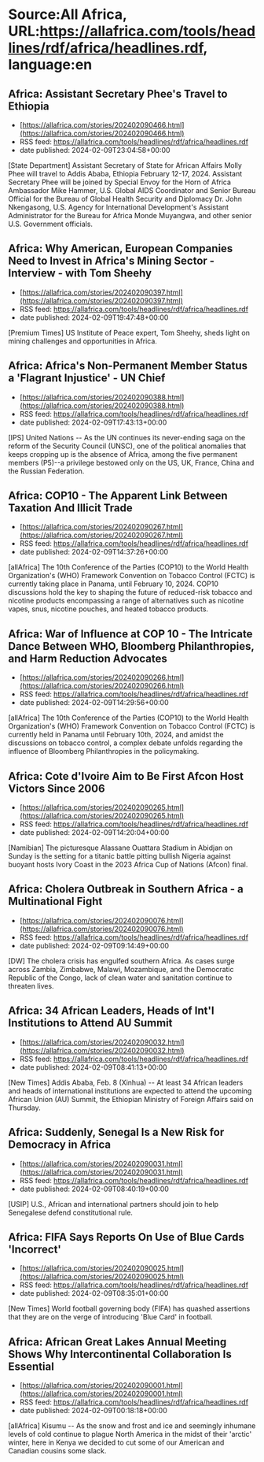 # Source:All Africa, URL:https://allafrica.com/tools/headlines/rdf/africa/headlines.rdf, language:en

## Africa: Assistant Secretary Phee's Travel to Ethiopia
 - [https://allafrica.com/stories/202402090466.html](https://allafrica.com/stories/202402090466.html)
 - RSS feed: https://allafrica.com/tools/headlines/rdf/africa/headlines.rdf
 - date published: 2024-02-09T23:04:58+00:00

[State Department] Assistant Secretary of State for African Affairs Molly Phee will travel to Addis Ababa, Ethiopia February 12-17, 2024. Assistant Secretary Phee will be joined by Special Envoy for the Horn of Africa Ambassador Mike Hammer, U.S. Global AIDS Coordinator and Senior Bureau Official for the Bureau of Global Health Security and Diplomacy Dr. John Nkengasong, U.S. Agency for International Development's Assistant Administrator for the Bureau for Africa Monde Muyangwa, and other senior U.S. Government officials.

## Africa: Why American, European Companies Need to Invest in Africa's Mining Sector - Interview -  with Tom Sheehy
 - [https://allafrica.com/stories/202402090397.html](https://allafrica.com/stories/202402090397.html)
 - RSS feed: https://allafrica.com/tools/headlines/rdf/africa/headlines.rdf
 - date published: 2024-02-09T19:47:48+00:00

[Premium Times] US Institute of Peace expert, Tom Sheehy, sheds light on mining challenges and opportunities in Africa.

## Africa: Africa's Non-Permanent Member Status a 'Flagrant Injustice' - UN Chief
 - [https://allafrica.com/stories/202402090388.html](https://allafrica.com/stories/202402090388.html)
 - RSS feed: https://allafrica.com/tools/headlines/rdf/africa/headlines.rdf
 - date published: 2024-02-09T17:43:13+00:00

[IPS] United Nations -- As the UN continues its never-ending saga on the reform of the Security Council (UNSC), one of the political anomalies that keeps cropping up is the absence of Africa, among the five permanent members (P5)--a privilege bestowed only on the US, UK, France, China and the Russian Federation.

## Africa: COP10 - The Apparent Link Between Taxation And Illicit Trade
 - [https://allafrica.com/stories/202402090267.html](https://allafrica.com/stories/202402090267.html)
 - RSS feed: https://allafrica.com/tools/headlines/rdf/africa/headlines.rdf
 - date published: 2024-02-09T14:37:26+00:00

[allAfrica] The 10th Conference of the Parties (COP10) to the World Health Organization's (WHO) Framework Convention on Tobacco Control (FCTC) is currently taking place in Panama, until February 10, 2024. COP10 discussions hold the key to shaping the future of reduced-risk tobacco and nicotine products encompassing a range of alternatives such as nicotine vapes, snus, nicotine pouches, and heated tobacco products.

## Africa: War of Influence at COP 10 - The Intricate Dance Between WHO, Bloomberg Philanthropies, and Harm Reduction Advocates
 - [https://allafrica.com/stories/202402090266.html](https://allafrica.com/stories/202402090266.html)
 - RSS feed: https://allafrica.com/tools/headlines/rdf/africa/headlines.rdf
 - date published: 2024-02-09T14:29:56+00:00

[allAfrica] The 10th Conference of the Parties (COP10) to the World Health Organization's (WHO) Framework Convention on Tobacco Control (FCTC) is currently held in Panama until February 10th, 2024, and amidst the discussions on tobacco control, a complex debate unfolds regarding the influence of Bloomberg Philanthropies in the policymaking.

## Africa: Cote d'Ivoire Aim to Be First Afcon Host Victors Since 2006
 - [https://allafrica.com/stories/202402090265.html](https://allafrica.com/stories/202402090265.html)
 - RSS feed: https://allafrica.com/tools/headlines/rdf/africa/headlines.rdf
 - date published: 2024-02-09T14:20:04+00:00

[Namibian] The picturesque Alassane Ouattara Stadium in Abidjan on Sunday is the setting for a titanic battle pitting bullish Nigeria against buoyant hosts Ivory Coast in the 2023 Africa Cup of Nations (Afcon) final.

## Africa: Cholera Outbreak in Southern Africa - a Multinational Fight
 - [https://allafrica.com/stories/202402090076.html](https://allafrica.com/stories/202402090076.html)
 - RSS feed: https://allafrica.com/tools/headlines/rdf/africa/headlines.rdf
 - date published: 2024-02-09T09:14:49+00:00

[DW] The cholera crisis has engulfed southern Africa. As cases surge across Zambia, Zimbabwe, Malawi, Mozambique, and the Democratic Republic of the Congo, lack of clean water and sanitation continue to threaten lives.

## Africa: 34 African Leaders, Heads of Int'l Institutions to Attend AU Summit
 - [https://allafrica.com/stories/202402090032.html](https://allafrica.com/stories/202402090032.html)
 - RSS feed: https://allafrica.com/tools/headlines/rdf/africa/headlines.rdf
 - date published: 2024-02-09T08:41:13+00:00

[New Times] Addis Ababa, Feb. 8 (Xinhua) -- At least 34 African leaders and heads of international institutions are expected to attend the upcoming African Union (AU) Summit, the Ethiopian Ministry of Foreign Affairs said on Thursday.

## Africa: Suddenly, Senegal Is a New Risk for Democracy in Africa
 - [https://allafrica.com/stories/202402090031.html](https://allafrica.com/stories/202402090031.html)
 - RSS feed: https://allafrica.com/tools/headlines/rdf/africa/headlines.rdf
 - date published: 2024-02-09T08:40:19+00:00

[USIP] U.S., African and international partners should join to help Senegalese defend constitutional rule.

## Africa: FIFA Says Reports On Use of Blue Cards 'Incorrect'
 - [https://allafrica.com/stories/202402090025.html](https://allafrica.com/stories/202402090025.html)
 - RSS feed: https://allafrica.com/tools/headlines/rdf/africa/headlines.rdf
 - date published: 2024-02-09T08:35:01+00:00

[New Times] World football governing body (FIFA) has quashed assertions that they are on the verge of introducing 'Blue Card' in football.

## Africa: African Great Lakes Annual Meeting Shows Why Intercontinental Collaboration Is Essential
 - [https://allafrica.com/stories/202402090001.html](https://allafrica.com/stories/202402090001.html)
 - RSS feed: https://allafrica.com/tools/headlines/rdf/africa/headlines.rdf
 - date published: 2024-02-09T00:18:18+00:00

[allAfrica] Kisumu -- As the snow and frost and ice and seemingly inhumane levels of cold continue to plague North America in the midst of their 'arctic' winter, here in Kenya we decided to cut some of our American and Canadian cousins some slack.

